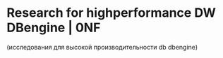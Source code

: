# Research for highperformance DW DBengine | 0NF
(исследования для высокой производительности db dbengine)
